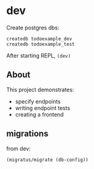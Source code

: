 # dev

Create postgres dbs:

``` shell
createdb todoexample_dev
createdb todoexample_test
```

After starting REPL, `(dev)`

## About

This project demonstrates:

- specify endpoints
- writing endpoint tests
- creating a frontend

## migrations

from dev:

``` clojure
(migratus/migrate (db-config))
```
